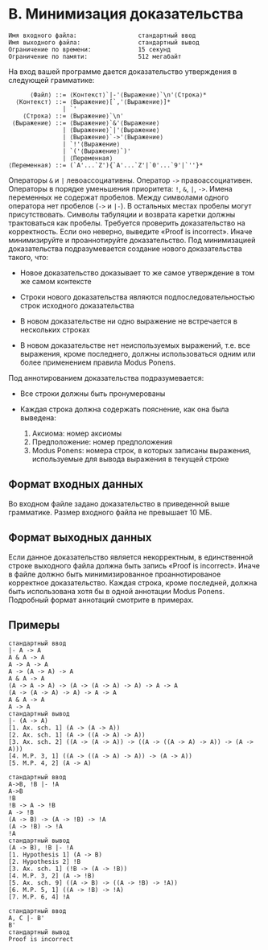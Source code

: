 # B. Минимизация доказательства

```
Имя входного файла:                 стандартный ввод
Имя выходного файла:                стандартный вывод
Ограничение по времени:             15 секунд
Ограничение по памяти:              512 мегабайт
```
На вход вашей программе дается доказательство утверждения в следующей грамматике:

```
      ⟨Файл⟩ ::= ⟨Контекст⟩`|-'⟨Выражение⟩`\n'⟨Строка⟩*
  ⟨Контекст⟩ ::= ⟨Выражение⟩[`,'⟨Выражение⟩]*
               | `'
    ⟨Строка⟩ ::= ⟨Выражение⟩`\n'
 ⟨Выражение⟩ ::= ⟨Выражение⟩`&'⟨Выражение⟩
               | ⟨Выражение⟩`|'⟨Выражение⟩
               | ⟨Выражение⟩`->'⟨Выражение⟩
               | `!'⟨Выражение⟩
               | `('⟨Выражение⟩`)'
               | ⟨Переменная⟩
⟨Переменная⟩ ::= (`A'...`Z'){`A'...`Z'|`0'...`9'|`''}*
```

Операторы `&` и `|` левоассоциативны. Оператор `->` правоассоциативен. Операторы в порядке
уменьшения приоритета: `!`, `&`, `|`, `->`.
Имена переменных не содержат пробелов. Между символами одного оператора нет пробелов
(`->` и `|-`). В остальных местах пробелы могут присутствовать. Символы табуляции и возврата
каретки должны трактоваться как пробелы.
Требуется проверить доказательство на корректность. Если оно неверно, выведите «Proof is
incorrect». Иначе минимизируйте и проаннотируйте доказательство.
Под минимизацией доказательства подразумевается создание нового доказательства такого, что:

- Новое доказательство доказывает то же самое утверждение в том же самом контексте

- Строки нового доказательства являются подпоследовательностью строк исходного доказательства

- В новом доказательстве ни одно выражение не встречается в нескольких строках

- В новом доказательстве нет неиспользуемых выражений, т.е. все выражения, кроме последнего, 
должны использоваться одним или более применением правила Modus Ponens.

Под аннотированием доказательства подразумевается:

- Все строки должны быть пронумерованы

- Каждая строка должна содержать пояснение, как она была выведена:

    1. Аксиома: номер аксиомы
    2. Предположение: номер предположения
    3. Modus Ponens: номера строк, в которых записаны выражения, используемые для вывода
    выражения в текущей строке

## Формат входных данных

Во входном файле задано доказательство в приведенной выше грамматике. Размер входного
файла не превышает 10 МБ.

## Формат выходных данных

Если данное доказательство является некорректным, в единственной строке выходного файла
должна быть запись «Proof is incorrect».
Иначе в файле должно быть минимизированное проаннотированое корректное доказательство.
Каждая строка, кроме последней, должна быть использована хотя бы в одной аннотации Modus
Ponens. Подробный формат аннотаций смотрите в примерах.

## Примеры

```
стандартный ввод
|- A -> A
A & A -> A
A -> A -> A
A -> (A -> A) -> A
A & A -> A
(A -> A -> A) -> (A -> (A -> A) -> A) -> A -> A
(A -> (A -> A) -> A) -> A -> A
A & A -> A
A -> A
стандартный вывод
|- (A -> A)
[1. Ax. sch. 1] (A -> (A -> A))
[2. Ax. sch. 1] (A -> ((A -> A) -> A))
[3. Ax. sch. 2] ((A -> (A -> A)) -> ((A -> ((A -> A) -> A)) -> (A -> A)))
[4. M.P. 3, 1] ((A -> ((A -> A) -> A)) -> (A -> A))
[5. M.P. 4, 2] (A -> A)
```
```
стандартный ввод
A->B, !B |- !A
A->B
!B
!B -> A -> !B
A -> !B
(A -> B) -> (A -> !B) -> !A
(A -> !B) -> !A
!A
стандартный вывод
(A -> B), !B |- !A
[1. Hypothesis 1] (A -> B)
[2. Hypothesis 2] !B
[3. Ax. sch. 1] (!B -> (A -> !B))
[4. M.P. 3, 2] (A -> !B)
[5. Ax. sch. 9] ((A -> B) -> ((A -> !B) -> !A))
[6. M.P. 5, 1] ((A -> !B) -> !A)
[7. M.P. 6, 4] !A
```
```
стандартный ввод
A, C |- B'
B'
стандартный вывод
Proof is incorrect
```